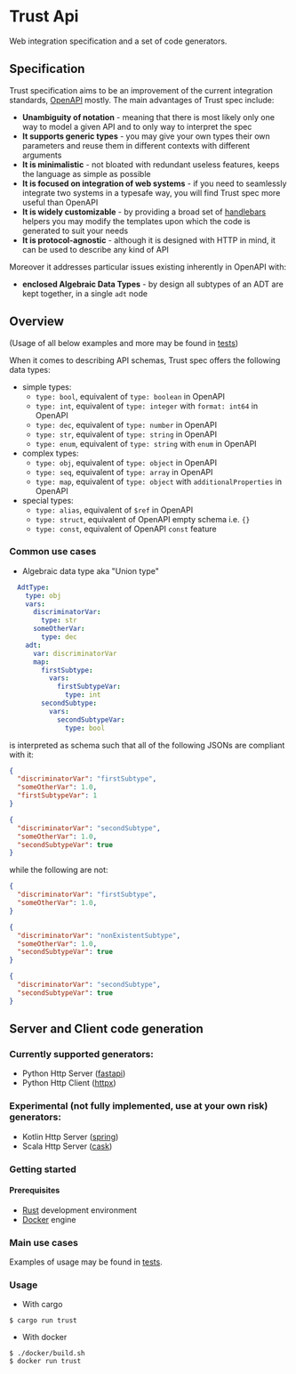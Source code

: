 # Trust Api

Web integration specification and a set of code generators.

## Specification
Trust specification aims to be an improvement of the current integration standards, [OpenAPI](https://github.com/OAI/OpenAPI-Specification) mostly. The main advantages of Trust spec include:
- **Unambiguity of notation** - meaning that there is most likely only one way to model a given API and to only way to interpret the spec
- **It supports generic types** - you may give your own types their own parameters and reuse them in different contexts with different arguments
- **It is minimalistic** - not bloated with redundant useless features, keeps the language as simple as possible
- **It is focused on integration of web systems** - if you need to seamlessly integrate two systems in a typesafe way, you will find Trust spec more useful than OpenAPI
- **It is widely customizable** - by providing a broad set of [handlebars](https://github.com/sunng87/handlebars-rust) helpers you may modify the templates upon which the code is generated to suit your needs
- **It is protocol-agnostic** - although it is designed with HTTP in mind, it can be used to describe any kind of API

Moreover it addresses particular issues existing inherently in OpenAPI with:
- **enclosed Algebraic Data Types** - by design all subtypes of an ADT are kept together, in a single `adt` node

## Overview
(Usage of all below examples and more may be found in [tests](https://github.com/ramencloud/trust/tree/master/src/lib/test))

When it comes to describing API schemas, Trust spec offers the following data types:
* simple types:
  * `type: bool`, equivalent of `type: boolean` in OpenAPI
  * `type: int`, equivalent of `type: integer` with `format: int64` in OpenAPI
  * `type: dec`, equivalent of `type: number` in OpenAPI
  * `type: str`, equivalent of `type: string` in OpenAPI
  * `type: enum`, equivalent of `type: string` with `enum` in OpenAPI
* complex types:
  * `type: obj`, equivalent of `type: object` in OpenAPI
  * `type: seq`, equivalent of `type: array` in OpenAPI
  * `type: map`, equivalent of `type: object` with `additionalProperties` in OpenAPI
* special types:
  * `type: alias`, equivalent of `$ref` in OpenAPI
  * `type: struct`, equivalent of OpenAPI empty schema i.e. `{}`
  * `type: const`, equivalent of OpenAPI `const` feature

### Common use cases

* Algebraic data type aka "Union type"
```yaml
  AdtType:
    type: obj
    vars: 
      discriminatorVar:
        type: str
      someOtherVar:
        type: dec
    adt:
      var: discriminatorVar
      map:
        firstSubtype:
          vars:
            firstSubtypeVar:
              type: int
        secondSubtype:
          vars:
            secondSubtypeVar:
              type: bool
```
is interpreted as schema such that all of the following JSONs are compliant with it:
```json
{
  "discriminatorVar": "firstSubtype",
  "someOtherVar": 1.0,
  "firstSubtypeVar": 1
}
```
```json
{
  "discriminatorVar": "secondSubtype",
  "someOtherVar": 1.0,
  "secondSubtypeVar": true
}
```
while the following are not:
```json
{
  "discriminatorVar": "firstSubtype",
  "someOtherVar": 1.0,
}
```
```json
{
  "discriminatorVar": "nonExistentSubtype",
  "someOtherVar": 1.0,
  "secondSubtypeVar": true
}
```
```json
{
  "discriminatorVar": "secondSubtype",
  "secondSubtypeVar": true
}
```

## Server and Client code generation

### Currently supported generators:
- Python Http Server ([fastapi](https://github.com/tiangolo/fastapi))
- Python Http Client ([httpx](https://github.com/encode/httpx))

### Experimental (not fully implemented, use at your own risk) generators:

- Kotlin Http Server ([spring](https://github.com/spring-projects/spring-framework))
- Scala Http Server ([cask](https://github.com/com-lihaoyi/cask))

### Getting started

#### Prerequisites

* [Rust](https://www.rust-lang.org/tools/install) development environment
* [Docker](https://docs.docker.com/engine/install/) engine

### Main use cases

Examples of usage may be found in [tests](https://github.com/ramencloud/trust/tree/master/src/lib/test).

### Usage

* With cargo
```shell
$ cargo run trust
```
* With docker
```shell
$ ./docker/build.sh
$ docker run trust
```